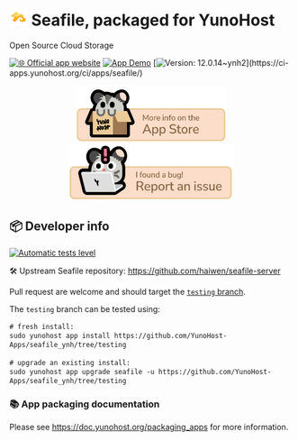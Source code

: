 <!--
N.B.: This README was automatically generated by <https://github.com/YunoHost/apps_tools/blob/main/readme_generator>
It shall NOT be edited by hand.
-->

<h1>
  <img src="https://raw.githubusercontent.com/YunoHost/apps/main/logos/seafile.png" width="32px" alt="Logo of Seafile">
  Seafile, packaged for YunoHost
</h1>

Open Source Cloud Storage

[![🌐 Official app website](https://img.shields.io/badge/Official_app_website-darkgreen?style=for-the-badge)](https://www.seafile.com)
[![App Demo](https://img.shields.io/badge/App_Demo-blue?style=for-the-badge)](https://demo.seafile.com)
[![Version: 12.0.14~ynh2](https://img.shields.io/badge/Version-12.0.14~ynh2-rgba(0,150,0,1)?style=for-the-badge)](https://ci-apps.yunohost.org/ci/apps/seafile/)

<div align="center">
<a href="https://apps.yunohost.org/app/seafile"><img height="100px" src="https://github.com/YunoHost/yunohost-artwork/raw/refs/heads/main/badges/neopossum-badges/badge_more_info_on_the_appstore.svg"/></a>
<a href="https://github.com/YunoHost-Apps/seafile_ynh/issues"><img height="100px" src="https://github.com/YunoHost/yunohost-artwork/raw/refs/heads/main/badges/neopossum-badges/badge_report_an_issue.svg"/></a>
</div>

## 📦 Developer info

[![Automatic tests level](https://apps.yunohost.org/badge/cilevel/seafile)](https://ci-apps.yunohost.org/ci/apps/seafile/)

🛠️ Upstream Seafile repository: <https://github.com/haiwen/seafile-server>

Pull request are welcome and should target the [`testing` branch](https://github.com/YunoHost-Apps/seafile_ynh/tree/testing).

The `testing` branch can be tested using:
```
# fresh install:
sudo yunohost app install https://github.com/YunoHost-Apps/seafile_ynh/tree/testing

# upgrade an existing install:
sudo yunohost app upgrade seafile -u https://github.com/YunoHost-Apps/seafile_ynh/tree/testing
```

### 📚 App packaging documentation

Please see <https://doc.yunohost.org/packaging_apps> for more information.